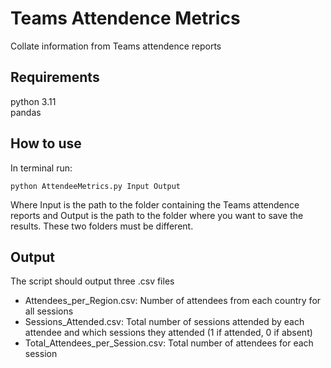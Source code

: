 # Teams Attendence Metrics
Collate information from Teams attendence reports

## Requirements
python 3.11\
pandas

## How to use
In terminal run:
```
python AttendeeMetrics.py Input Output
```
Where Input is the path to the folder containing the Teams attendence reports and Output is the path to the folder where you want to save the results. These two folders must be different.

## Output
The script should output three .csv files
- Attendees_per_Region.csv: Number of attendees from each country for all sessions
- Sessions_Attended.csv: Total number of sessions attended by each attendee and which sessions they attended (1 if attended, 0 if absent)
- Total_Attendees_per_Session.csv: Total number of attendees for each session
